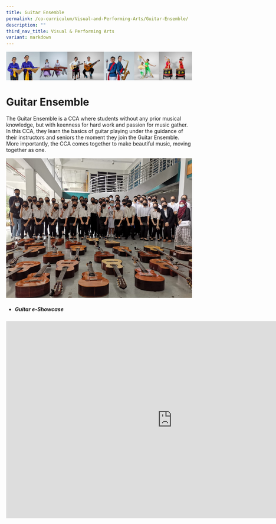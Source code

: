 ```yaml
---
title: Guitar Ensemble
permalink: /co-curriculum/Visual-and-Performing-Arts/Guitar-Ensemble/
description: ""
third_nav_title: Visual & Performing Arts
variant: markdown
---
```

![](/images/CCA/Collage-art.jpg)

Guitar Ensemble
===============

The Guitar Ensemble is a CCA where students without any prior musical knowledge, but with keenness for hard work and passion for music gather. In this CCA, they learn the basics of guitar playing under the guidance of their instructors and seniors the moment they join the Guitar Ensemble. More importantly, the CCA comes together to make beautiful music, moving together as one.


![](/images/Guitar.png)




* #####    **Guitar e-Showcase**

<iframe width="900" height="533" src="https://www.youtube.com/embed/5isO7vxYwR0" title="YouTube video player" frameborder="0" allow="accelerometer; autoplay; clipboard-write; encrypted-media; gyroscope; picture-in-picture" allowfullscreen=""></iframe>